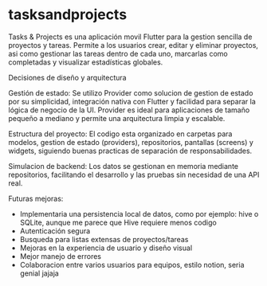 # tasksandprojects

Tasks & Projects es una aplicación movil Flutter para la gestion sencilla de proyectos y tareas. Permite a los usuarios crear, editar y eliminar proyectos, asi como gestionar las tareas dentro de cada uno, marcarlas como completadas y visualizar estadísticas globales.

Decisiones de diseño y arquitectura

Gestión de estado:
Se utilizo Provider como solucion de gestion de estado por su simplicidad, integración nativa con Flutter y facilidad para separar la lógica de negocio de la UI. Provider es ideal para aplicaciones de tamaño pequeño a mediano y permite una arquitectura limpia y escalable.

Estructura del proyecto:
El codigo esta organizado en carpetas para modelos, gestion de estado (providers), repositorios, pantallas (screens) y widgets, siguiendo buenas practicas de separación de responsabilidades.

Simulacion de backend:
Los datos se gestionan en memoria mediante repositorios, facilitando el desarrollo y las pruebas sin necesidad de una API real.

Futuras mejoras:
- Implementaria una persistencia local de datos, como por ejemplo: hive o SQLite, aunque me parece que Hive requiere menos codigo
- Autenticación segura
- Busqueda para listas extensas de proyectos/tareas
- Mejoras en la experiencia de usuario y diseño visual
- Mejor manejo de errores
- Colaboracion entre varios usuarios para equipos, estilo notion, seria genial jajaja